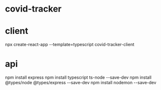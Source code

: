 # covid-tracker

# client
npx create-react-app --template=typescript covid-tracker-client

# api
npm install express
npm install typescript ts-node --save-dev
npm install @types/node @types/express --save-dev
npm install nodemon --save-dev